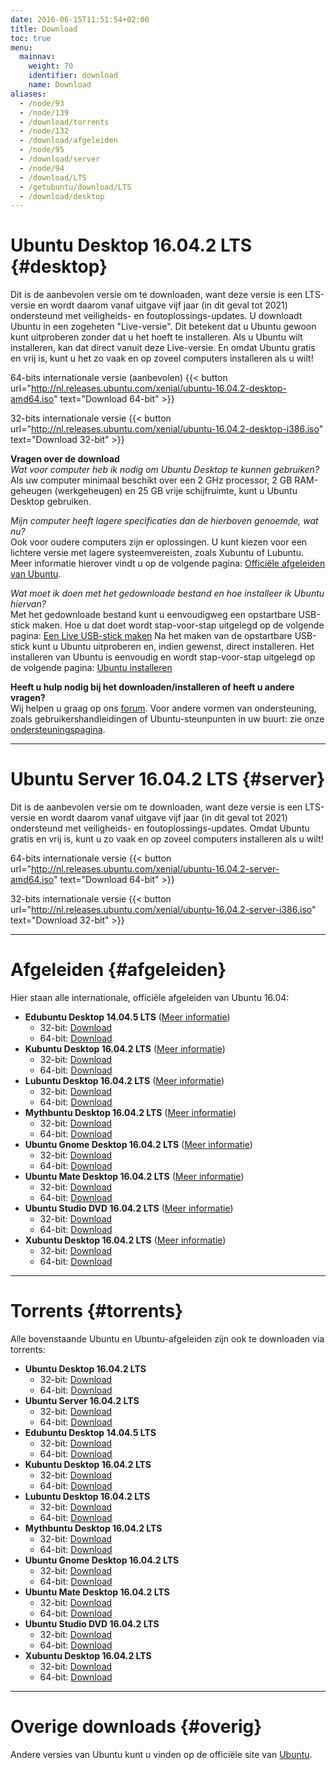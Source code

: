 ```yaml
---
date: 2016-06-15T11:51:54+02:00
title: Download
toc: true
menu:
  mainnav:
    weight: 70
    identifier: download
    name: Download
aliases:
  - /node/93
  - /node/139
  - /download/torrents
  - /node/132
  - /download/afgeleiden
  - /node/95
  - /download/server
  - /node/94
  - /download/LTS
  - /getubuntu/download/LTS
  - /download/desktop
---
```


# Ubuntu Desktop 16.04.2 LTS {#desktop}
Dit is de aanbevolen versie om te downloaden, want deze versie is een LTS-versie en wordt daarom vanaf uitgave vijf jaar (in dit geval tot 2021) ondersteund met veiligheids- en foutoplossings-updates.
U downloadt Ubuntu in een zogeheten "Live-versie". Dit betekent dat u Ubuntu gewoon kunt uitproberen zonder dat u het hoeft te installeren. Als u Ubuntu wilt installeren, kan dat direct vanuit deze Live-versie. En omdat Ubuntu gratis en vrij is, kunt u het zo vaak en op zoveel computers installeren als u wilt!


64-bits internationale versie (aanbevolen) {{< button url="http://nl.releases.ubuntu.com/xenial/ubuntu-16.04.2-desktop-amd64.iso" text="Download 64-bit" >}}

32-bits internationale versie {{< button url="http://nl.releases.ubuntu.com/xenial/ubuntu-16.04.2-desktop-i386.iso" text="Download 32-bit" >}}

**Vragen over de download**  
_Wat voor computer heb ik nodig om Ubuntu Desktop te kunnen gebruiken?_  
Als uw computer minimaal beschikt over een 2 GHz processor, 2 GB RAM-geheugen (werkgeheugen) en 25 GB vrije schijfruimte, kunt u Ubuntu Desktop gebruiken.

_Mijn computer heeft lagere specificaties dan de hierboven genoemde, wat nu?_  
Ook voor oudere computers zijn er oplossingen. U kunt kiezen voor een lichtere versie met lagere systeemvereisten, zoals Xubuntu of Lubuntu. Meer informatie hierover vindt u op de volgende pagina: [Officiële afgeleiden van Ubuntu](/afgeleiden).

_Wat moet ik doen met het gedownloade bestand en hoe installeer ik Ubuntu hiervan?_  
Met het gedownloade bestand kunt u eenvoudigweg een opstartbare USB-stick maken. Hoe u dat doet wordt stap-voor-stap uitgelegd op de volgende pagina: [Een Live USB-stick maken](http://wiki.ubuntu-nl.org/InstallatieLiveUSB)
Na het maken van de opstartbare USB-stick kunt u Ubuntu uitproberen en, indien gewenst, direct installeren. Het installeren van Ubuntu is eenvoudig en wordt stap-voor-stap uitgelegd op de volgende pagina: [Ubuntu installeren](http://wiki.ubuntu-nl.org/InstallatieDesktop)

**Heeft u hulp nodig bij het downloaden/installeren of heeft u andere vragen?**  
Wij helpen u graag op ons [forum](https://forum.ubuntu-nl.org/). Voor andere vormen van ondersteuning, zoals gebruikershandleidingen of Ubuntu-steunpunten in uw buurt: zie onze [ondersteuningspagina](/ondersteuning).

-----
# Ubuntu Server 16.04.2 LTS {#server}
Dit is de aanbevolen versie om te downloaden, want deze versie is een LTS-versie en wordt daarom vanaf uitgave vijf jaar (in dit geval tot 2021) ondersteund met veiligheids- en foutoplossings-updates.
Omdat Ubuntu gratis en vrij is, kunt u zo vaak en op zoveel computers installeren als u wilt!

64-bits internationale versie {{< button url="http://nl.releases.ubuntu.com/xenial/ubuntu-16.04.2-server-amd64.iso" text="Download 64-bit" >}}

32-bits internationale versie {{< button url="http://nl.releases.ubuntu.com/xenial/ubuntu-16.04.2-server-i386.iso" text="Download 32-bit" >}}

-----
# Afgeleiden {#afgeleiden}
Hier staan alle internationale, officiële afgeleiden van Ubuntu 16.04:

- **Edubuntu Desktop 14.04.5 LTS** ([Meer informatie](/edubuntu))
  - 32-bit: [Download](http://cdimage.ubuntu.com/edubuntu/releases/14.04.5/release/edubuntu-14.04.5-dvd-i386.iso)
  - 64-bit: [Download](http://cdimage.ubuntu.com/edubuntu/releases/14.04.5/release/edubuntu-14.04.5-dvd-amd64.iso)
- **Kubuntu Desktop 16.04.2 LTS** ([Meer informatie](/kubuntu))
  - 32-bit: [Download](http://cdimage.ubuntu.com/kubuntu/releases/16.04.2/release/kubuntu-16.04.2-desktop-i386.iso)
  - 64-bit: [Download](http://cdimage.ubuntu.com/kubuntu/releases/16.04.2/release/kubuntu-16.04.2-desktop-amd64.iso)
- **Lubuntu Desktop 16.04.2 LTS** ([Meer informatie](/lubuntu))
  - 32-bit: [Download](http://cdimage.ubuntu.com/lubuntu/releases/16.04.2/release/lubuntu-16.04.2-desktop-i386.iso)
  - 64-bit: [Download](http://cdimage.ubuntu.com/lubuntu/releases/16.04.2/release/lubuntu-16.04.2-desktop-amd64.iso)
- **Mythbuntu Desktop 16.04.2 LTS** ([Meer informatie](/mythbuntu))
  - 32-bit: [Download](http://cdimage.ubuntu.com/mythbuntu/releases/16.04.2/release/mythbuntu-16.04.2-desktop-i386.iso)
  - 64-bit: [Download](http://cdimage.ubuntu.com/mythbuntu/releases/16.04.2/release/mythbuntu-16.04.2-desktop-amd64.iso)
- **Ubuntu Gnome Desktop 16.04.2 LTS** ([Meer informatie](/ubuntu-gnome))
  - 32-bit: [Download](http://cdimage.ubuntu.com/ubuntu-gnome/releases/16.04.2/release/ubuntu-gnome-16.04.2-desktop-i386.iso)
  - 64-bit: [Download](http://cdimage.ubuntu.com/ubuntu-gnome/releases/16.04.2/release/ubuntu-gnome-16.04.2-desktop-amd64.iso)
- **Ubuntu Mate Desktop 16.04.2 LTS** ([Meer informatie](/ubuntu-mate))
  - 32-bit: [Download](http://cdimage.ubuntu.com/ubuntu-mate/releases/16.04.2/release/ubuntu-mate-16.04.2-desktop-i386.iso)
  - 64-bit: [Download](http://cdimage.ubuntu.com/ubuntu-mate/releases/16.04.2/release/ubuntu-mate-16.04.2-desktop-amd64.iso)
- **Ubuntu Studio DVD 16.04.2 LTS** ([Meer informatie](/ubuntu-studio))
  - 32-bit: [Download](http://cdimage.ubuntu.com/ubuntustudio/releases/16.04.2/release/ubuntustudio-16.04.2-dvd-i386.iso)
  - 64-bit: [Download](http://cdimage.ubuntu.com/ubuntustudio/releases/16.04.2/release/ubuntustudio-16.04.2-dvd-amd64.iso)
- **Xubuntu Desktop 16.04.2 LTS** ([Meer informatie](/xubuntu))
  - 32-bit: [Download](http://cdimage.ubuntu.com/xubuntu/releases/16.04.2/release/xubuntu-16.04.2-desktop-i386.iso)
  - 64-bit: [Download](http://cdimage.ubuntu.com/xubuntu/releases/16.04.2/release/xubuntu-16.04.2-desktop-amd64.iso)

-----
# Torrents {#torrents}

Alle bovenstaande Ubuntu en Ubuntu-afgeleiden zijn ook te downloaden via torrents:

- **Ubuntu Desktop 16.04.2 LTS**
  - 32-bit: [Download](http://nl.releases.ubuntu.com/xenial/ubuntu-16.04.2-desktop-i386.iso.torrent)
  - 64-bit: [Download](http://nl.releases.ubuntu.com/xenial/ubuntu-16.04.2-desktop-amd64.iso.torrent)
- **Ubuntu Server 16.04.2 LTS**
  - 32-bit: [Download](http://nl.releases.ubuntu.com/xenial/ubuntu-16.04.2-server-i386.iso.torrent)
  - 64-bit: [Download](http://nl.releases.ubuntu.com/xenial/ubuntu-16.04.2-server-amd64.iso.torrent)
- **Edubuntu Desktop 14.04.5 LTS**
  - 32-bit: [Download](http://cdimage.ubuntu.com/edubuntu/releases/14.04.5/release/edubuntu-14.04.5-dvd-i386.iso.torrent)
  - 64-bit: [Download](http://cdimage.ubuntu.com/edubuntu/releases/14.04.5/release/edubuntu-14.04.5-dvd-amd64.iso.torrent)
- **Kubuntu Desktop 16.04.2 LTS**
  - 32-bit: [Download](http://cdimage.ubuntu.com/kubuntu/releases/16.04.2/release/kubuntu-16.04.2-desktop-i386.iso.torrent)
  - 64-bit: [Download](http://cdimage.ubuntu.com/kubuntu/releases/16.04.2/release/kubuntu-16.04.2-desktop-amd64.iso.torrent)
- **Lubuntu Desktop 16.04.2 LTS**
  - 32-bit: [Download](http://cdimage.ubuntu.com/lubuntu/releases/16.04.2/release/lubuntu-16.04.2-desktop-i386.iso.torrent)
  - 64-bit: [Download](http://cdimage.ubuntu.com/lubuntu/releases/16.04.2/release/lubuntu-16.04.2-desktop-amd64.iso.torrent)
- **Mythbuntu Desktop 16.04.2 LTS**
  - 32-bit: [Download](http://cdimage.ubuntu.com/mythbuntu/releases/16.04.2/release/mythbuntu-16.04.2-desktop-i386.iso.torrent)
  - 64-bit: [Download](http://cdimage.ubuntu.com/mythbuntu/releases/16.04.2/release/mythbuntu-16.04.2-desktop-amd64.iso.torrent)
- **Ubuntu Gnome Desktop 16.04.2 LTS**
  - 32-bit: [Download](http://cdimage.ubuntu.com/ubuntu-gnome/releases/16.04.2/release/ubuntu-gnome-16.04.2-desktop-i386.iso.torrent)
  - 64-bit: [Download](http://cdimage.ubuntu.com/ubuntu-gnome/releases/16.04.2/release/ubuntu-gnome-16.04.2-desktop-amd64.iso.torrent)
- **Ubuntu Mate Desktop 16.04.2 LTS**
  - 32-bit: [Download](http://cdimage.ubuntu.com/ubuntu-mate/releases/16.04.2/release/ubuntu-mate-16.04.2-desktop-i386.iso.torrent)
  - 64-bit: [Download](http://cdimage.ubuntu.com/ubuntu-mate/releases/16.04.2/release/ubuntu-mate-16.04.2-desktop-amd64.iso.torrent)
- **Ubuntu Studio DVD 16.04.2 LTS**
  - 32-bit: [Download](http://cdimage.ubuntu.com/ubuntustudio/releases/16.04.2/release/ubuntustudio-16.04.2-dvd-i386.iso.torrent)
  - 64-bit: [Download](http://cdimage.ubuntu.com/ubuntustudio/releases/16.04.2/release/ubuntustudio-16.04.2-dvd-amd64.iso.torrent)
- **Xubuntu Desktop 16.04.2 LTS**
  - 32-bit: [Download](http://cdimage.ubuntu.com/xubuntu/releases/16.04.2/release/xubuntu-16.04.2-desktop-i386.iso.torrent)
  - 64-bit: [Download](http://cdimage.ubuntu.com/xubuntu/releases/16.04.2/release/xubuntu-16.04.2-desktop-amd64.iso.torrent)


-----
# Overige downloads {#overig}

Andere versies van Ubuntu kunt u vinden op de officiële site van [Ubuntu](https://www.ubuntu.com/download).
